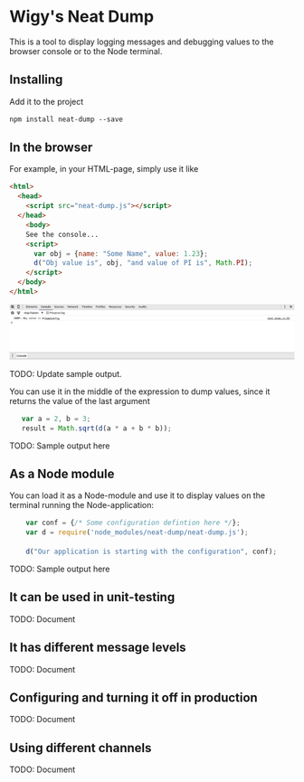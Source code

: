 # Wigy's Neat Dump

This is a tool to display logging messages and debugging values to the browser console or to the Node terminal.

## Installing

Add it to the project
```html
npm install neat-dump --save
```

## In the browser

For example, in your HTML-page, simply use it like

```html
<html>
  <head>
    <script src="neat-dump.js"></script>
  </head>
    <body>
    See the console...
    <script>
      var obj = {name: "Some Name", value: 1.23};
      d("Obj value is", obj, "and value of PI is", Math.PI);
    </script>
  </body>
</html>
```

![alt text](https://raw.githubusercontent.com/wigy/neat-dump/master/pics/screen-shot.png "Screen shot from console.")

TODO: Update sample output.

You can use it in the middle of the expression to dump values, since it returns the value of
the last argument
```js
   var a = 2, b = 3;
   result = Math.sqrt(d(a * a + b * b));
```

TODO: Sample output here

## As a Node module

You can load it as a Node-module and use it to display values on the terminal running the
Node-application:
```js
    var conf = {/* Some configuration defintion here */};
    var d = require('node_modules/neat-dump/neat-dump.js');

    d("Our application is starting with the configuration", conf);
```

TODO: Sample output here

## It can be used in unit-testing

TODO: Document

## It has different message levels

TODO: Document

## Configuring and turning it off in production

TODO: Document

## Using different channels

TODO: Document

